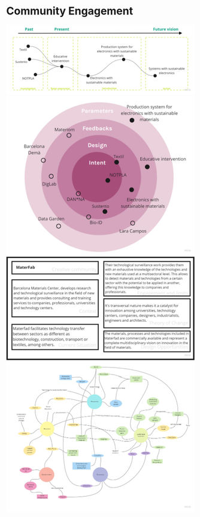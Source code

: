 
# Community Engagement

<img src= "../../images/Mapping (1).jpg" alt="Photo of Loner Sketch">

<img src= "../../images/Mapping (2).jpg" alt="Photo of Loner Sketch">

<img src= "../../images/Mapping (3).jpg" alt="Photo of Loner Sketch">

<img src= "../../images/Mapping.jpg" alt="Photo of Loner Sketch">